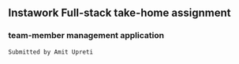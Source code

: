 ## Instawork Full-stack take-home assignment

### team-member management application

    Submitted by Amit Upreti